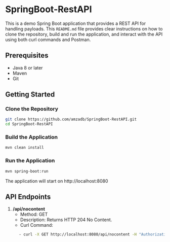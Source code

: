 # SpringBoot-RestAPI

This is a demo Spring Boot application that provides a REST API for handling payloads.
This `README.md` file provides clear instructions on how to clone the repository, build and run the application, and interact with the API using both curl commands and Postman.

## Prerequisites

- Java 8 or later
- Maven
- Git

## Getting Started

### Clone the Repository

```sh
git clone https://github.com/amzadb/SpringBoot-RestAPI.git
cd SpringBoot-RestAPI
```

### Build the Application
```sh
mvn clean install
```

### Run the Application
```sh
mvn spring-boot:run
```

The application will start on http://localhost:8080

## API Endpoints
1. **/api/nocontent**
   * Method: GET
   * Description: Returns HTTP 204 No Content.
   * Curl Command:
```sh
      - curl -X GET http://localhost:8080/api/nocontent -H "Authorization: Bearer valid-token"
```

